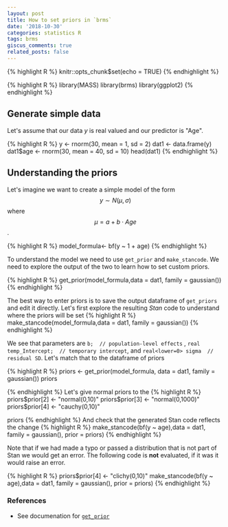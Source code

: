 ```yaml
---
layout: post
title: How to set priors in `brms`
date: '2018-10-30'
categories: statistics R
tags: brms
giscus_comments: true
related_posts: false
---
```



{% highlight R %}
knitr::opts_chunk$set(echo = TRUE)
{% endhighlight %}

{% highlight R %}
library(MASS)
library(brms)
library(ggplot2)
{% endhighlight %}

## Generate simple data
Let's assume that our data $y$ is real valued and our predictor is "Age".

{% highlight R %}
y <- rnorm(30, mean = 1, sd = 2)
dat1 <- data.frame(y)
dat1$age <- rnorm(30, mean = 40, sd = 10)
head(dat1)
{% endhighlight %}

## Understanding the priors
Let's imagine we want to create a simple model of the form $$y \sim N(\mu, \sigma)$$ where $$\mu = a + b \cdot Age$$. 

{% highlight R %}
model_formula<- bf(y ~ 1 + age)
{% endhighlight %}

To understand the model we need to use `get_prior` and `make_stancode`. We need to explore the output of the two to learn how to set custom priors. 

{% highlight R %}
get_prior(model_formula,data = dat1, family = gaussian())
{% endhighlight %}

The best way to enter priors is to save the output dataframe of `get_priors` and edit it directly. Let's first explore the resulting *Stan* code to understand where the priors will be set
{% highlight R %}
make_stancode(model_formula,data = dat1, family = gaussian())
{% endhighlight %}


We see that parameters are `b;  // population-level effects` , `real temp_Intercept;  // temporary intercept`, and `real<lower=0> sigma  // residual SD`. Let's match that to the dataframe of priors

{% highlight R %}
priors <- get_prior(model_formula,
            data = dat1, family = gaussian())
priors

{% endhighlight %}
Let's give normal priors to the 
{% highlight R %}
priors$prior[2] <- "normal(0,10)"
priors$prior[3] <- "normal(0,1000)"
priors$prior[4] <- "cauchy(0,10)"

priors
{% endhighlight %}
And check that the generated Stan code reflects the change
{% highlight R %}
make_stancode(bf(y ~  age),data = dat1, family = gaussian(), prior = priors)
{% endhighlight %}

Note that if we had made a typo or passed a distribution that is not part of Stan we would get an error. The following code is **not** evaluated, if it was it would raise an error.  

{% highlight R %}
priors$prior[4] <- "clichy(0,10)"
make_stancode(bf(y ~  age),data = dat1, family = gaussian(), prior = priors)
{% endhighlight %}

### References

* See documenation for [`get_prior`](https://www.rdocumentation.org/packages/brms/versions/2.4.0/topics/get_prior)